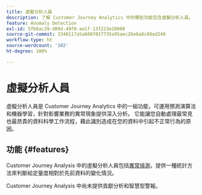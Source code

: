 ```yaml
---
title: 虛擬分析人員
description: 了解 Customer Journey Analytics 中的哪些功能包含虛擬分析人員。
feature: Anomaly Detection
exl-id: 5fb6ac39-d09d-49f0-ae1f-13f223e20800
source-git-commit: 3348117a5a6007017735a95aec26e6a8c88ad248
workflow-type: ht
source-wordcount: '102'
ht-degree: 100%

---
```


# 虛擬分析人員

虛擬分析人員是 Customer Journey Analytics 中的一組功能，可運用預測演算法和機器學習，針對影響業務的異常現象提供深入分析。 它能讓您自動處理最常見也最昂貴的資料科學工作流程，藉此識別造成在您的資料中引起不正常行為的原因。

## 功能 {#features}

Customer Journey Analysis 中的虛擬分析人員包括[異常偵測](c-anomaly-detection/anomaly-detection.md)，提供一種統計方法來判斷給定量度相對於先前資料的變化情況。

Customer Journey Analysis 中尚未提供貢獻分析和智慧型警報。
